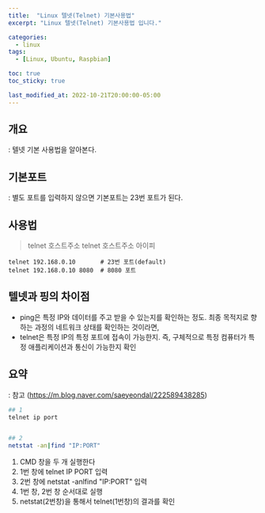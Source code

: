 ```yaml
---
title:  "Linux 텔넷(Telnet) 기본사용법"
excerpt: "Linux 텔넷(Telnet) 기본사용법 입니다."

categories:
  - linux
tags:
  - [Linux, Ubuntu, Raspbian]

toc: true
toc_sticky: true

last_modified_at: 2022-10-21T20:00:00-05:00
---
```


##  개요
: 텔넷 기본 사용법을 알아본다.

## 기본포트
: 별도 포트를 입력하지 않으면 기본포트는 23번 포트가 된다.

## 사용법
> telnet 호스트주소
> telnet 호스트주소 아이피

```
telnet 192.168.0.10       # 23번 포트(default)
telnet 192.168.0.10 8080  # 8080 포트

```

## 텔넷과 핑의 차이점
- ping은 특정 IP와 데이터를 주고 받을 수 있는지를 확인하는 정도. 최종 목적지로 향하는 과정의 네트워크 상태를 확인하는 것이라면, 
- telnet은 특정 IP의 특정 포트에 접속이 가능한지. 즉, 구체적으로 특정 컴퓨터가 특정 애플리케이션과 통신이 가능한지 확인




## 요약
: 참고 (https://m.blog.naver.com/saeyeondal/222589438285)
  

```bash
## 1 
telnet ip port


## 2
netstat -an|find "IP:PORT"

```

1. CMD 창을 두 개 실행한다  
2. 1번 창에 telnet IP PORT 입력  
3. 2번 창에 netstat -anlfind "IP:PORT" 입력  
4. 1번 창, 2번 창 순서대로 실행 
5. netstat(2번창)을 통해서 telnet(1번창)의 결과를 확인  
